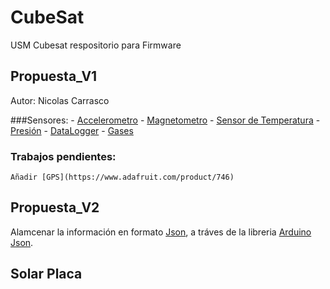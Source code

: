 # CubeSat
USM Cubesat respositorio para Firmware

## Propuesta_V1

Autor: Nicolas Carrasco

###Sensores: 
	- [Accelerometro](https://www.adafruit.com/product/1413)
	- [Magnetometro](https://www.adafruit.com/product/3463)
	- [Sensor de Temperatura](https://www.adafruit.com/product/1782)
	- [Presión](https://www.adafruit.com/product/3966)
	- [DataLogger](https://www.adafruit.com/product/2922)
	- [Gases](https://www.adafruit.com/product/380)

### Trabajos pendientes:

	Añadir [GPS](https://www.adafruit.com/product/746)

## Propuesta_V2

Alamcenar la información en formato [Json](https://www.json.org/json-en.html), a tráves de la libreria [Arduino Json](https://arduinojson.org/). 

## Solar Placa

